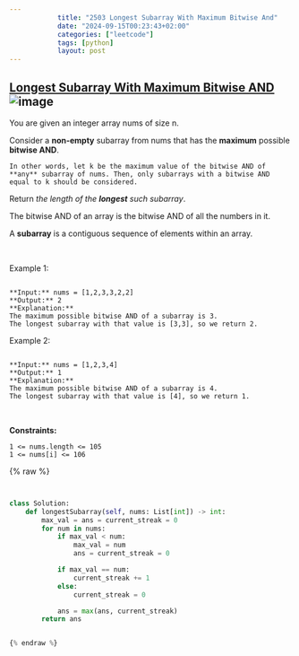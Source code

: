 ```yaml
---
            title: "2503 Longest Subarray With Maximum Bitwise And"
            date: "2024-09-15T00:23:43+02:00"
            categories: ["leetcode"]
            tags: [python]
            layout: post
---
```

            
## [Longest Subarray With Maximum Bitwise AND](https://leetcode.com/problems/longest-subarray-with-maximum-bitwise-and) ![image](https://img.shields.io/badge/Difficulty-Medium-orange)

You are given an integer array nums of size n.

Consider a **non-empty** subarray from nums that has the **maximum** possible **bitwise AND**.

	In other words, let k be the maximum value of the bitwise AND of **any** subarray of nums. Then, only subarrays with a bitwise AND equal to k should be considered.

Return *the length of the **longest** such subarray*.

The bitwise AND of an array is the bitwise AND of all the numbers in it.

A **subarray** is a contiguous sequence of elements within an array.

 

Example 1:

```

**Input:** nums = [1,2,3,3,2,2]
**Output:** 2
**Explanation:**
The maximum possible bitwise AND of a subarray is 3.
The longest subarray with that value is [3,3], so we return 2.

```

Example 2:

```

**Input:** nums = [1,2,3,4]
**Output:** 1
**Explanation:**
The maximum possible bitwise AND of a subarray is 4.
The longest subarray with that value is [4], so we return 1.

```

 

**Constraints:**

	1 <= nums.length <= 105
	1 <= nums[i] <= 106

{% raw %}


```python


class Solution:
    def longestSubarray(self, nums: List[int]) -> int:
        max_val = ans = current_streak = 0
        for num in nums:
            if max_val < num:
                max_val = num
                ans = current_streak = 0

            if max_val == num:
                current_streak += 1
            else:
                current_streak = 0

            ans = max(ans, current_streak)
        return ans   


{% endraw %}
```
